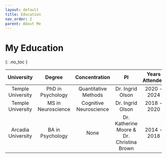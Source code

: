 ```yaml
---
layout: default
title: Education
nav_order: 2
parent: About Me
---
```

# My Education
{: .no_toc }

| University         | Degree             | Concentration          |PI                  | Years Attended |
|:-------------------:|:-------------------:|:---------------------:|:--------------------:|:---------------:|
| Temple University   | PhD in Psychology  | Quantitative Methods   |Dr. Ingrid Olson  |  2020 - 2024 |
|  Temple University  | MS in Neuroscience | Cognitive Neuroscience |Dr. Ingrid Olson    | 2018 - 2020    |
|  Arcadia University | BA in Psychology   | None                   |Dr. Katherine Moore & Dr. Christina Brown | 2014 - 2018    |
